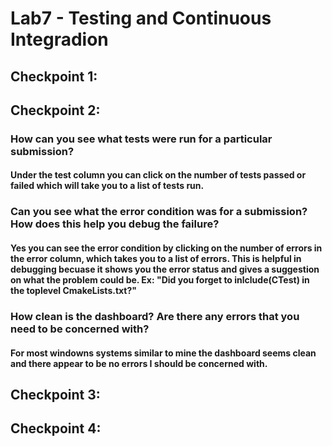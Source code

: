 # Lab7 - Testing and Continuous Integradion
## Checkpoint 1:
## Checkpoint 2:
### How can you see what tests were run for a particular submission?
#### Under the test column you can click on the number of tests passed or failed which will take you to a list of tests run.
### Can you see what the error condition was for a submission? How does this help you debug the failure?
#### Yes you can see the error condition by clicking on the number of errors in the error column, which takes you to a list of errors. This is helpful in debugging becuase it shows you the error status and gives a suggestion on what the problem could be. Ex: "Did you forget to inlclude(CTest) in the toplevel CmakeLists.txt?"
### How clean is the dashboard? Are there any errors that you need to be concerned with?
#### For most windowns systems similar to mine the dashboard seems clean and there appear to be no errors I should be concerned with.
## Checkpoint 3: 
## Checkpoint 4:
